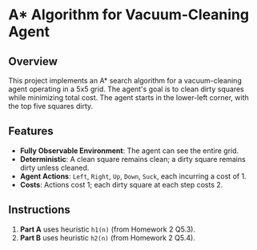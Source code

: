 # A* Algorithm for Vacuum-Cleaning Agent

## Overview

This project implements an A* search algorithm for a vacuum-cleaning agent operating in a 5x5 grid. The agent's goal is to clean dirty squares while minimizing total cost. The agent starts in the lower-left corner, with the top five squares dirty.

## Features

- **Fully Observable Environment**: The agent can see the entire grid.
- **Deterministic**: A clean square remains clean; a dirty square remains dirty unless cleaned.
- **Agent Actions**: `Left`, `Right`, `Up`, `Down`, `Suck`, each incurring a cost of 1.
- **Costs**: Actions cost 1; each dirty square at each step costs 2.

## Instructions

1. **Part A** uses heuristic `h1(n)` (from Homework 2 Q5.3).
2. **Part B** uses heuristic `h2(n)` (from Homework 2 Q5.4).

